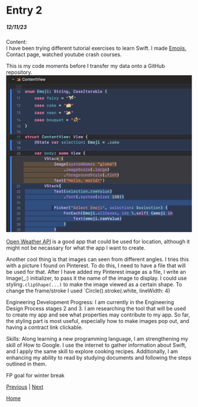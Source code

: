 # Entry 2
##### 12/11/23

Content:<br>
I have been trying different tutorial exercises to learn Swift. I made [Emojis](../tool/Emojis), Contact page, watched youtube crash courses.

This is my code moments before I transfer my data onto a GitHub repository.
<img src="../img/emoji.png"/>

[Open Weather API](https://openweathermap.org/api) is a good app that could be used for location, although it might not be necassary for what the app I want to create.

Another cool thing is that images can seen from different angles. I tries this with a picture I found on Pinterest. To do this, I need to have a file that will be used for that. After I have added my Pinterest image as a file, I write an Image(_:) initializer, to pass it the name of the image to display. I could use styling`.clipShape(...)` to make the image viewed as a certain shape.
To change the frame/stroke I used `Circle().stroke(.white, lineWidth: 4)


Engineering Development Progress:
I am currently in the Engineering Design Process stages 2 and 3. I am researching the tool that will be used to create my app and see what properties may contribute to my app. So far, the styling part is most useful, especially how to make images pop out, and having a contract link clickable.

Skills:
Along learning a new programming language, I am strengthening my skill of How to Google. I use the internet to gather information about Swift, and I apply the same skill to explore cooking recipes. Additionally, I am enhancing my ability to read by studying documents and following the steps outlined in them.

FP goal for winter break
<!-- SwiftIU inspector with figma -->

[Previous](entry01.md) | [Next](entry03.md)


[Home](../README.md)
